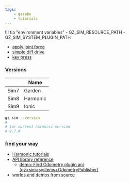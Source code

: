 ```yaml
---
tags:
    - gazebo
    - tutorials
---
```


!!! tip "environment variables"
    - GZ_SIM_RESOURCE_PATH
    - GZ_SIM_SYSTEM_PLUGIN_PATH
     
- [apply joint force](./gz_apply_joint_force.md)
- [simple diff drive](./gz_diff_drive.md)
- [key press]()


### Versions

|   | Name |
|---|---|
| Sim7  | Garden  |
| Sim8  | Harmonic  |
| Sim9  | Ionic  |

```bash
gz sim --version
#
# for current harmonic version
# 8.7.0
```

### find your way
- [Harmonic tutorials](https://gazebosim.org/docs/harmonic/tutorials/)
- [API library reference](https://gazebosim.org/docs/harmonic/library_reference_nav/)
  - [demo: Find Odometry plugin api (gz>sim>systems>OdometryPublisher)](https://gazebosim.org/api/sim/8/classgz_1_1sim_1_1systems_1_1OdometryPublisher.html)
- [worlds and demos from source](https://github.com/gazebosim/gz-sim/tree/gz-sim8/test/worlds)